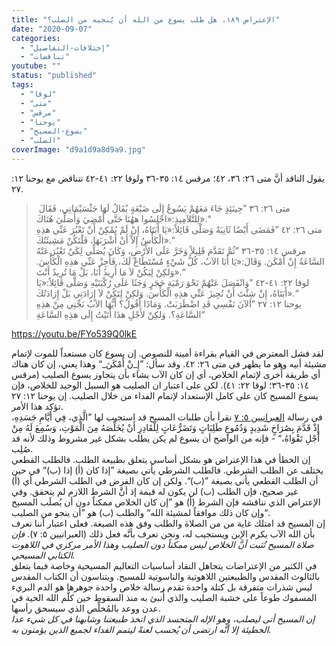 ```yaml
---
title: "الإعتراض ١٨٩، هل طلب يسوع من الله أن يُنجيه من الصلب؟"
date: "2020-09-07"
categories: 
  - "إختلافات-التفاصيل"
  - "تناقضات"
youtube: ""
status: "published"
tags: 
  - "لوقا"
  - "متى"
  - "مرقس"
  - "يوحنا"
  - "يسوع-المسيح"
  - "الصلب"
coverImage: "d9a1d9a8d9a9.jpg"
---
```


يقول الناقد أنَّ متى ٢٦: ٣٦، ٤٢؛ مرقس ١٤: ٣٥-٣٦ ولوقا ٢٢: ٤١-٤٢ تتناقض مع يوحنا ١٢: ٢٧.

>  متى ٢٦: ٣٦ ”حِينَئِذٍ جَاءَ مَعَهُمْ يَسُوعُ إِلَى ضَيْعَةٍ يُقَالُ لَهَا جَثْسَيْمَانِي، فَقَالَ لِلتَّلاَمِيذِ:«اجْلِسُوا ههُنَا حَتَّى أَمْضِيَ وَأُصَلِّيَ هُنَاكَ».“  
> متى ٢٦: ٤٢ ”فَمَضَى أَيْضًا ثَانِيَةً وَصَلَّى قَائِلاً:«يَا أَبَتَاهُ، إِنْ لَمْ يُمْكِنْ أَنْ تَعْبُرَ عَنِّي هذِهِ الْكَأْسُ إِلاَّ أَنْ أَشْرَبَهَا، فَلْتَكُنْ مَشِيئَتُكَ».“  
> مرقس ١٤: ٣٥-٣٦ ”ثُمَّ تَقَدَّمَ قَلِيلاً وَخَرَّ عَلَى الأَرْضِ، وَكَانَ يُصَلِّي لِكَيْ تَعْبُرَ عَنْهُ السَّاعَةُ إِنْ أَمْكَنَ. وَقَالَ:«يَا أَبَا الآبُ، كُلُّ شَيْءٍ مُسْتَطَاعٌ لَكَ، فَأَجِزْ عَنِّي هذِهِ الْكَأْسَ. وَلكِنْ لِيَكُنْ لاَ مَا أُرِيدُ أَنَا، بَلْ مَا تُرِيدُ أَنْتَ».“  
> لوقا ٢٢: ٤١-٤٢ ”وَانْفَصَلَ عَنْهُمْ نَحْوَ رَمْيَةِ حَجَرٍ وَجَثَا عَلَى رُكْبَتَيْهِ وَصَلَّى قَائِلاً:«يَا أَبَتَاهُ، إِنْ شِئْتَ أَنْ تُجِيزَ عَنِّي هذِهِ الْكَأْسَ. وَلكِنْ لِتَكُنْ لاَ إِرَادَتِي بَلْ إِرَادَتُكَ».“  
> يوحنا ١٢: ٢٧ ”اَلآنَ نَفْسِي قَدِ اضْطَرَبَتْ. وَمَاذَا أَقُولُ؟ أَيُّهَا الآبُ نَجِّنِي مِنْ هذِهِ السَّاعَةِ؟. وَلكِنْ لأَجْلِ هذَا أَتَيْتُ إِلَى هذِهِ السَّاعَةِ“

https://youtu.be/FYo539Q0lkE

لقد فشل المعترض في القيام بقراءة أمينة للنصوص. إن يسوع كان مستعداً للموت لإتمام مشيئة أبيه وهو ما يظهر في متى ٢٦: ٤٢. وقد سأل: ”إِ_نْ أَمْكَنَ_“ وهذا يعني، إن كان هناك أي طريقة أُخرى لإتمام الخلاص، أي إن كان الآب يشاء بأن يتجاوز يسوع الصليب (مرقس ١٤: ٣٥-٣٦؛ لوقا ٢٢: ٤١). لكن على اعتبار ان الصليب هو السبيل الوحيد للخلاص، فإن يسوع المسيح كان على كامل الإستعداد لإتمام الفداء من خلال الصليب. إن يوحنا ١٢: ٢٧ تؤكد هذا الأمر.  
في رسالة [العبرانيين ٥: ٧](https://biblia.com/books/ar-vandyke/heb5.1) نقرأ بأن طلبات المسيح قد استجيب لها ”الَّذِي، فِي أَيَّامِ جَسَدِهِ، إِذْ قَدَّمَ بِصُرَاخٍ شَدِيدٍ وَدُمُوعٍ طَلِبَاتٍ وَتَضَرُّعَاتٍ لِلْقَادِرِ أَنْ يُخَلِّصَهُ مِنَ الْمَوْتِ، وَسُمِعَ لَهُ مِنْ أَجْلِ تَقْوَاهُ،“ - فإنه من الواضح أن يسوع لم يكن يطلب بشكل غير مشروط وذلك لأنه قد صُلِب.  
إن الخطأ في هذا الإعتراض هو بشكل أساسي يتعلق بطبيعة الطلب. فالطلب القطعي يختلف عن الطلب الشرطي. فالطلب الشرطي يأتي بصيغة ”إذا كان (أ) إذا (ب)“ في حين أن الطلب القطعي يأتي بصيغة ”(ب)“. ولكن إن كان الفرض في الطلب الشرطي أي (أ) غير صحيح، فإن الطلب (ب) لن يكون له قيمة إذ أنَّ الشرط اللازم لم يتحقق. وفي الإعتراض الذي نناقشه فإن الشرط (أ) هو ”إن كان الخلاص ممكناً دون أن يُصلَب المسيح وإن كان ذلك موافقاً لمشيئة الله“ والطلب (ب) هو ”أن ينجو من الصليب“.   
إن المسيح قد امتلك غاية من من الصلاة والطلب وفق هذه الصيغة. فعلى اعتبار أننا نعرف بأن الله الآب يكرم الإبن ويستجيب له، ونحن نعرف بأنَّه فعل ذلك (العبرانيين ٥: ٧). _فإن صلاة المسيح تُثبت أنَّ الخلاص ليس ممكناً دون الصليب وهذا الأمر مركزي في اللاهوت الكتابي المسيحي._  
في الكثير من الإعتراضات يتجاهل النقاد أساسيات التعاليم المسيحية وخاصة فيما يتعلق بالثالوث المقدس والطبيعتين اللاهوتية والناسوتية للمسيح. ويتناسون أن الكتاب المقدس ليس شذرات متفرقة بل كتلة واحدة تقدم رسالة خلاص واحدة جوهرها هو الدم البريء المسفوك طوعاً على خشبة الصليب والذي أُنبئ به منذ السقوط حين كلَّم الله الحية في عدن ووعد بالمُخلِّص الذي سيسحق رأسها.  
_إن المسيح أتى ليصلب، وهو الإله المتجسد الذي اتخذ طبيعتنا وشابهنا في كل شيء عدا الخطيئة إلا أنَّه ارتضى أن يُحسب لعنةً ليتمم الفداء لجميع الذين يؤمنون به._
